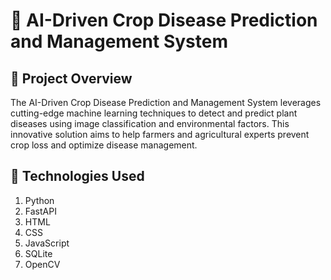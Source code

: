 # 🌾 AI-Driven Crop Disease Prediction and Management System

## 📌 Project Overview
The AI-Driven Crop Disease Prediction and Management System leverages cutting-edge machine learning techniques to detect and predict plant diseases using image classification and environmental factors. This innovative solution aims to help farmers and agricultural experts prevent crop loss and optimize disease management.

## 🚀 Technologies Used
1. Python  
2. FastAPI  
3. HTML  
4. CSS  
5. JavaScript  
6. SQLite  
7. OpenCV  

